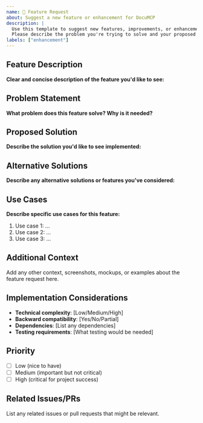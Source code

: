 ```yaml
---
name: 🚀 Feature Request
about: Suggest a new feature or enhancement for DocuMCP
description: |
  Use this template to suggest new features, improvements, or enhancements.
  Please describe the problem you're trying to solve and your proposed solution.
labels: ["enhancement"]
---
```


## Feature Description

**Clear and concise description of the feature you'd like to see:**

## Problem Statement

**What problem does this feature solve? Why is it needed?**

## Proposed Solution

**Describe the solution you'd like to see implemented:**

## Alternative Solutions

**Describe any alternative solutions or features you've considered:**

## Use Cases

**Describe specific use cases for this feature:**

1. Use case 1: ...
2. Use case 2: ...
3. Use case 3: ...

## Additional Context

Add any other context, screenshots, mockups, or examples about the feature request here.

## Implementation Considerations

- **Technical complexity**: [Low/Medium/High]
- **Backward compatibility**: [Yes/No/Partial]
- **Dependencies**: [List any dependencies]
- **Testing requirements**: [What testing would be needed]

## Priority

- [ ] Low (nice to have)
- [ ] Medium (important but not critical)  
- [ ] High (critical for project success)

## Related Issues/PRs

List any related issues or pull requests that might be relevant.